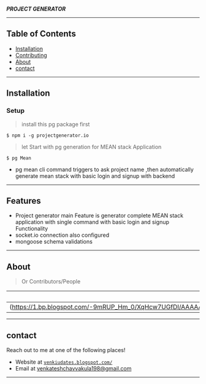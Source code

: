 


***PROJECT GENERATOR***

---

## Table of Contents

- [Installation](#installation)
- [Contributing](#contributing)
- [About](#About)
- [contact](#contact)


---

## Installation


### Setup

>  install this pg package first

```shell
$ npm i -g projectgenerator.io
```

> let Start with pg generation for MEAN stack Application

```shell
$ pg Mean
```


- pg mean cli command triggers to ask  project name ,then automatically generate mean stack with basic login and signup  with backend 

---

## Features

- Project generator main Feature is generator complete MEAN stack application with single command with basic login and signup Functionality 
- socket.io connection also configured
- mongoose schema validations

---

## About

> Or Contributors/People

| <a href="https://venkiupdates.blogspot.com/" target="_blank">**VENKATESH CH**</a> 
| :---: |
| (https://1.bp.blogspot.com/-9mRUP_Hm_0/XqHcw7UGfDI/AAAAAAAAB0U/4BVeM5xdjiorLvVDc3eatjLeiLQkCZaowCK4BGAYYCw/s150/IMG_9704.jpg)

---


## contact

Reach out to me at one of the following places!

- Website at <a href="https://venkiupdates.blogspot.com/" target="_blank">`venkiudates.blogspot.com/`</a>
- Email at  venkateshchavvakula198@gmail.com

---
